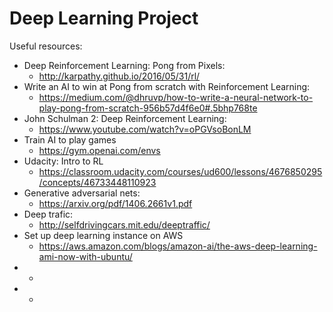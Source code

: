 # Deep Learning Project
Useful resources:
* Deep Reinforcement Learning: Pong from Pixels: 
  * http://karpathy.github.io/2016/05/31/rl/
* Write an AI to win at Pong from scratch with Reinforcement Learning: 
  * https://medium.com/@dhruvp/how-to-write-a-neural-network-to-play-pong-from-scratch-956b57d4f6e0#.5bhp768te
* John Schulman 2: Deep Reinforcement Learning:
  * https://www.youtube.com/watch?v=oPGVsoBonLM
* Train AI to play games
  * https://gym.openai.com/envs
* Udacity: Intro to RL
  * https://classroom.udacity.com/courses/ud600/lessons/4676850295/concepts/46733448110923
* Generative adversarial nets:
  * https://arxiv.org/pdf/1406.2661v1.pdf
* Deep trafic:
  * http://selfdrivingcars.mit.edu/deeptraffic/
* Set up deep learning instance on AWS
  * https://aws.amazon.com/blogs/amazon-ai/the-aws-deep-learning-ami-now-with-ubuntu/
* 
  * 
* 
  * 
